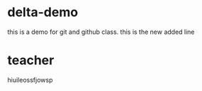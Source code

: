 # delta-demo
this is a demo for git and github class.
this is the new added line


# teacher

hiuileossfjowsp